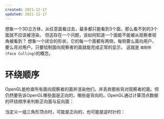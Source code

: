 ```yaml
---
created: 2021-12-17
updated: 2021-12-17
---
```

想象一个3D立方体，从任意面看过去，最多都只能看到3个面，那么看不到的3个面就不应该被渲染。 但这存在一个问题，该如何知道一个面能不能被从观察者视角被看到？ 想象一个闭合的形状，它的每一个面都有两侧，每侧要么面向用户，要么背对用户。只要绘制面向观察者的面就能完成正常的显示， 这就是 `面剔除 (Face Culling)`的概念。

# 环绕顺序

OpenGL能检查所有面向观察者的面并渲染他们，并丢弃那些背对观察者的面。但仍然要告诉OpenGL哪些面是正向的，哪些是背向的。OpenGL通过计算顶点数据的环绕顺序来判断正向面与反向面：

当定义一组三角形顶点时，可能是正向的，也可能是逆时针的：